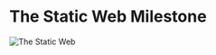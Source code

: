 # The Static Web Milestone

![The Static Web](https://raw.githubusercontent.com/nashville-software-school/front-end-milestones/master/the-static-web/static_web.png)
